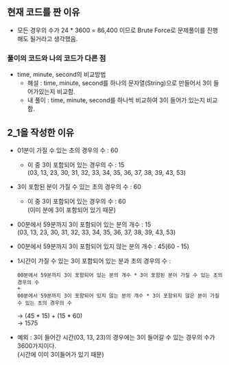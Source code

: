 ## 현재 코드를 짠 이유
- 모든 경우의 수가 24 * 3600 = 86,400 이므로 Brute Force로 문제풀이를 진행해도 될거라고 생각했음.

### 풀이의 코드와 나의 코드가 다른 점
- time, minute, second의 비교방법
    - 해설 : time, minute, second를 하나의 문자열(String)으로 만들어서 3이 들어가있는지 비교함.
    - 내 풀이 : time, minute, second를 하나씩 비교하여 3이 들어가 있는지 비교함.

## 2_1을 작성한 이유
- 01분이 가질 수 있는 초의 경우의 수 : 60
    - 이 중 3이 포함되어 있는 경우의 수 : 15  
      (03, 13, 23, 30, 31, 32, 33, 34, 35, 36, 37, 38, 39, 43, 53)
      
- 3이 포함된 분이 가질 수 있는 초의 경우의 수 : 60
    - 이 중 3이 포함되어 있는 경우의 수 : 60  
      (이미 분에 3이 포함되어 있기 때문)
      
- 00분에서 59분까지 3이 포함되어 있는 분의 개수 : 15  
  (03, 13, 23, 30, 31, 32, 33, 34, 35, 36, 37, 38, 39, 43, 53)
  
- 00분에서 59분까지 3이 포함되어 있지 않는 분의 개수 : 45(60 - 15)
- 1시간이 가질 수 있는 3이 포함되어 있는 분과 초의 경우의 수 :
    ```
    00분에서 59분까지 3이 포함되어 있는 분의 개수 * 3이 포함된 분이 가질 수 있는 초의 경우의 수
  +
  00분에서 59분까지 3이 포함되어 있지 않는 분의 개수 * 3이 포함되지 않은 분이 가질 수 있는 초의 경우의 수
    ```
  
  → (45 * 15) + (15 * 60)  
  → 1575
  
- 예외 : 3이 들어간 시간(03, 13, 23)의 경우에는 3이 들어갈 수 있는 경우의 수가 3600가지이다.  
  (시간에 이미 3이들어가 있기 때문)